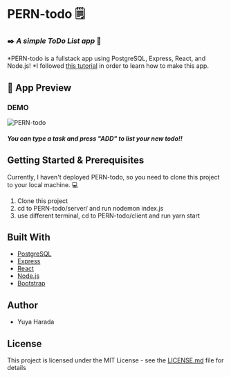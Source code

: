 # PERN-todo 🗒

### ✒️ *A simple ToDo List app* 📖


*PERN-todo is a fullstack app using PostgreSQL, Express, React, and Node.js!
*I followed [this tutorial](https://www.youtube.com/watch?v=ldYcgPKEZC8&ab_channel=freeCodeCamp.org) in order to learn how to make this app.


## 👀 App Preview

### DEMO

![PERN-todo](https://i.ibb.co/Cv1XqSP/Screen-Shot-2020-09-29-at-14-09-42.png)

##### You can type a task and press "ADD" to list your new todo!!


## Getting Started & Prerequisites

Currently, I haven't deployed PERN-todo, so you need to clone this project to your local machine. 💻

1. Clone this project
2. cd to PERN-todo/server/ and run nodemon index.js
3. use different terminal, cd to PERN-todo/client and run yarn start



## Built With

- [PostgreSQL](https://www.postgresql.org/)
- [Express](https://expressjs.com/)
- [React](https://reactjs.org/)
- [Node.js](https://nodejs.org/en/)
- [Bootstrap](https://getbootstrap.com/)


## Author

- Yuya Harada


## License

This project is licensed under the MIT License - see the [LICENSE.md](LICENSE.md) file for details



